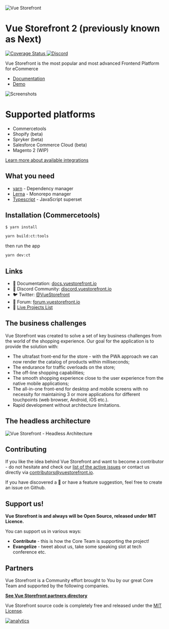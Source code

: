 ![Vue Storefront](https://camo.githubusercontent.com/48c886ac0703e3a46bc0ec963e20f126337229fc/68747470733a2f2f643968687267346d6e767a6f772e636c6f756466726f6e742e6e65742f7777772e76756573746f726566726f6e742e696f2f32383062313964302d6c6f676f2d76735f3062793032633062793032633030303030302e6a7067)
# Vue Storefront 2 (previously known as Next)


[![Coverage Status](https://coveralls.io/repos/github/vuestorefront/vue-storefront/badge.svg?branch=next) ](https://coveralls.io/github/vuestorefront/vue-storefront/?branch=next)<a href="https://discord.vuestorefront.io">![Discord](https://img.shields.io/discord/770285988244750366?label=join%20discord&logo=Discord&logoColor=white)</a>

Vue Storefront is the most popular and most advanced Frontend Platform for eCommerce
- [Documentation](https://docs.vuestorefront.io/v2/)
- [Demo](https://vsf-next-demo.storefrontcloud.io/)

![Screenshots](https://blog.vuestorefront.io/wp-content/uploads/2020/03/3-views-Vue-Storefront-.png)

# Supported platforms

- Commercetools
- Shopify (beta)
- Spryker (beta)
- Salesforce Commerce Cloud (beta)
- Magento 2 (WIP)


[Learn more about available integrations](https://docs.vuestorefront.io/v2/integrations/)


## What you need
* [yarn](https://yarnpkg.com/getting-started) - Dependency manager
* [Lerna](https://github.com/lerna/lerna) - Monorepo manager
* [Typescript](https://www.typescriptlang.org/docs/home.html) - JavaScript superset

## Installation (Commercetools)
```sh
$ yarn install
```
```sh
yarn build:ct:tools
```
then run the app
```sh
yarn dev:ct
```


## Links

-   📘  Documentation:  [docs.vuestorefront.io](https://docs.vuestorefront.io)
-   👥  Discord Community:  [discord.vuestorefront.io](https://discord.vuestorefront.io/)
-   🐦  Twitter:  [@VueStorefront](https://twitter.com/VueStorefront)
-   💬  Forum:  [forum.vuestorefront.io](https://forum.vuestorefront.io/)
-   🌟  [Live Projects List](https://www.vuestorefront.io/live-projects/?utm_source=github.com&utm_medium=referral&utm_campaign=readme)


## The business challenges

Vue Storefront was created to solve a set of key business challenges from the world of the shopping experience. Our goal for the application is to provide the solution with:

- The ultrafast front-end for the store - with the PWA approach we can now render the catalog of products within milliseconds;
- The endurance for traffic overloads on the store;
- The off-line shopping capabilities;
- The smooth shopping experience close to the user experience from the native mobile applications;
- The all-in-one front-end for desktop and mobile screens with no necessity for maintaining 3 or more applications for different touchpoints (web browser, Android, iOS etc.).
- Rapid development without architecture limitations.


## The headless architecture

![Vue Storefront - Headless Architecture](https://uploads-ssl.webflow.com/5e7cf661c23ac9df156d9c3d/5eff4a2497a1546ca057dcca_github_headless_architecture.png)


## Contributing

If you like the idea behind Vue Storefront and want to become a contributor - do not hesitate and check our [list of the active issues](https://github.com/vuestorefront/vue-storefront/issues) or contact us directly via contributors@vuestorefront.io.

If you have discovered a 🐜 or have a feature suggestion, feel free to create an issue on Github.


## Support us!

**Vue Storefront is and always will be Open Source, released under MIT Licence.**

You can support us in various ways:

- **Contribute** - this is how the Core Team is supporting the project!
- **Evangelize** - tweet about us, take some speaking slot at tech conference etc.

## Partners

Vue Storefront is a Community effort brought to You by our great Core Team and supported by the following companies. 

[**See Vue Storefront partners directory**](https://www.vuestorefront.io/partner-agencies?utm_source=github.com&utm_medium=referral&utm_campaign=readme)


Vue Storefront source code is completely free and released under the [MIT License](https://github.com/DivanteLtd/vue-storefront/blob/master/LICENSE).

[![analytics](http://www.google-analytics.com/collect?v=1&t=pageview&_s=1&dl=https%3A%2F%2Fgithub.com%2FDivanteLtd%2Fvue-storefront&_u=MAC~&cid=1757014354.1393964045&tid=UA-108235765-10)]()

